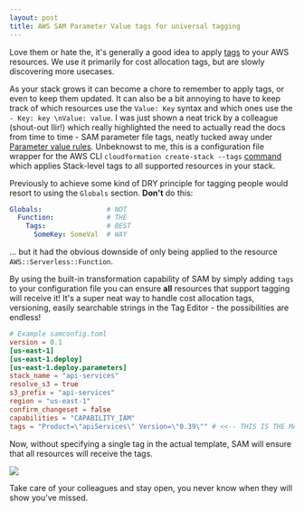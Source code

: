 ```yaml
---
layout: post
title: AWS SAM Parameter Value tags for universal tagging
---
```


Love them or hate the, it's generally a good idea to apply [tags](https://docs.aws.amazon.com/whitepapers/latest/tagging-best-practices/what-are-tags.html) to your AWS resources. We use it primarily for cost allocation tags, but are slowly discovering more usecases. 

As your stack grows it can become a chore to remember to apply tags, or even to keep them updated. It can also be a bit annoying to have to keep track of which resources use the `Value: Key` syntax and which ones use the `- Key: key \nValue: value`. I was just shown a neat trick by a colleague (shout-out Ilir!) which really highlighted the need to actually read the docs from time to time - SAM parameter file tags, neatly tucked away under [Parameter value rules](https://docs.aws.amazon.com/serverless-application-model/latest/developerguide/serverless-sam-cli-config.html#serverless-sam-cli-config-rules). Unbeknowst to me, this is a configuration file wrapper for the AWS CLI `cloudformation create-stack --tags` [command](https://awscli.amazonaws.com/v2/documentation/api/latest/reference/cloudformation/create-stack.html) which applies Stack-level tags to all supported resources in your stack.

Previously to achieve some kind of DRY principle for tagging people would resort to using the `Globals` section. **Don't** do this:

```yaml
Globals:                # NOT
  Function:             # THE
    Tags:               # BEST
      SomeKey: SomeVal  # WAY
```
... but it had the obvious downside of only being applied to the resource `AWS::Serverless::Function`.

By using the built-in transformation capability of SAM by simply adding `tags` to your configuration file you can ensure **all** resources that support tagging will receive it! It's a super neat way to handle cost allocation tags, versioning, easily searchable strings in the Tag Editor - the possibilities are endless!

```toml
# Example samconfig.toml
version = 0.1
[us-east-1]
[us-east-1.deploy]
[us-east-1.deploy.parameters]
stack_name = "api-services"
resolve_s3 = true
s3_prefix = "api-services"
region = "us-east-1"
confirm_changeset = false
capabilities = "CAPABILITY_IAM"
tags = "Product=\"apiServices\" Version=\"0.39\"" # <<-- THIS IS THE MAGIC BIT
```

Now, without specifying a single tag in the actual template, SAM will ensure that all resources will receive the tags. 

![](/images/sam_parameter_tags.png)

Take care of your colleagues and stay open, you never know when they will show you've missed.

